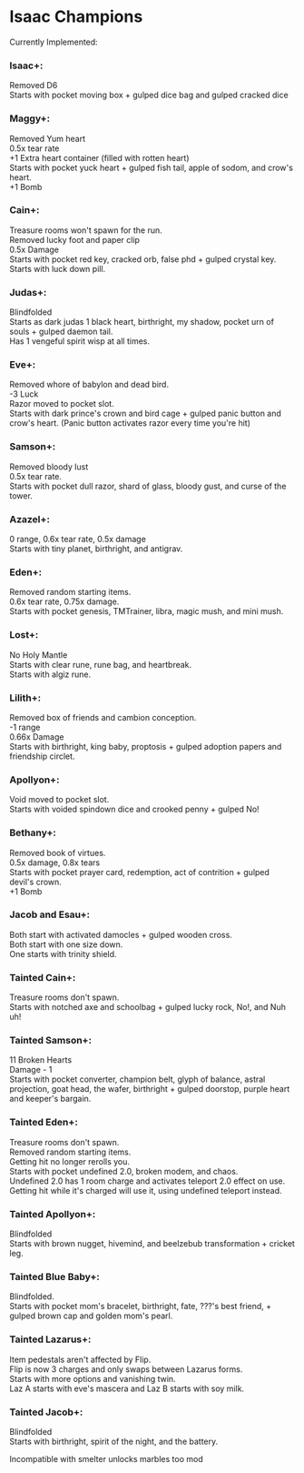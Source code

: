 # Isaac Champions

Currently Implemented:

### Isaac+: 
Removed D6  
Starts with pocket moving box + gulped dice bag and gulped cracked dice  

### Maggy+:
Removed Yum heart  
0.5x tear rate  
+1 Extra heart container (filled with rotten heart)  
Starts with pocket yuck heart + gulped fish tail, apple of sodom, and crow's heart.  
+1 Bomb  

### Cain+:
Treasure rooms won't spawn for the run.  
Removed lucky foot and paper clip  
0.5x Damage  
Starts with pocket red key, cracked orb, false phd + gulped crystal key.  
Starts with luck down pill.  

### Judas+:
Blindfolded  
Starts as dark judas 1 black heart, birthright, my shadow, pocket urn of souls + gulped daemon tail.  
Has 1 vengeful spirit wisp at all times.  

### Eve+:
Removed whore of babylon and dead bird.  
-3 Luck  
Razor moved to pocket slot.  
Starts with dark prince's crown and bird cage + gulped panic button and crow's heart. (Panic button activates razor every time you're hit)  

### Samson+:  
Removed bloody lust  
0.5x tear rate.  
Starts with pocket dull razor, shard of glass, bloody gust, and curse of the tower.  

### Azazel+:
0 range, 0.6x tear rate, 0.5x damage  
Starts with tiny planet, birthright, and antigrav.  

### Eden+:
Removed random starting items.  
0.6x tear rate, 0.75x damage.  
Starts with pocket genesis, TMTrainer, libra, magic mush, and mini mush.  

### Lost+:
No Holy Mantle  
Starts with clear rune, rune bag, and heartbreak.  
Starts with algiz rune.  

### Lilith+:
Removed box of friends and cambion conception.  
-1 range  
0.66x Damage  
Starts with birthright, king baby, proptosis + gulped adoption papers and friendship circlet.  

### Apollyon+:
Void moved to pocket slot.  
Starts with voided spindown dice and crooked penny + gulped No!  

### Bethany+:
Removed book of virtues.  
0.5x damage, 0.8x tears  
Starts with pocket prayer card, redemption, act of contrition + gulped devil's crown.   
+1 Bomb  

### Jacob and Esau+:
Both start with activated damocles + gulped wooden cross.  
Both start with one size down.  
One starts with trinity shield.  

### Tainted Cain+: 
Treasure rooms don't spawn.  
Starts with notched axe and schoolbag + gulped lucky rock, No!, and Nuh uh!  

### Tainted Samson+:
11 Broken Hearts  
Damage - 1  
Starts with pocket converter, champion belt, glyph of balance, astral projection, goat head, the wafer, birthright + gulped doorstop, purple heart and keeper's bargain.  

### Tainted Eden+:
Treasure rooms don't spawn.  
Removed random starting items.  
Getting hit no longer rerolls you.  
Starts with pocket undefined 2.0, broken modem, and chaos.  
Undefined 2.0 has 1 room charge and activates teleport 2.0 effect on use. Getting hit while it's charged will use it, using undefined teleport instead.  

### Tainted Apollyon+: 
Blindfolded  
Starts with brown nugget, hivemind, and beelzebub transformation + cricket leg.  

### Tainted Blue Baby+:
Blindfolded.  
Starts with pocket mom's bracelet, birthright, fate, ???'s best friend, + gulped brown cap and golden mom's pearl.  

### Tainted Lazarus+:
Item pedestals aren't affected by Flip.  
Flip is now 3 charges and only swaps between Lazarus forms.  
Starts with more options and vanishing twin.  
Laz A starts with eve's mascera and Laz B starts with soy milk.  

### Tainted Jacob+:
Blindfolded  
Starts with birthright, spirit of the night, and the battery.  


Incompatible with smelter unlocks marbles too mod  
